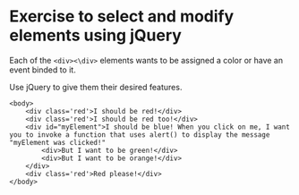 # Exercise to select and modify elements using jQuery

Each of the ```<div><\div>``` elements wants to be assigned a color or have an event binded to it. 
  
Use jQuery to give them their desired features.

```
<body>
    <div class='red'>I should be red!</div>
    <div class='red'>I should be red too!</div>
    <div id="myElement">I should be blue! When you click on me, I want you to invoke a function that uses alert() to display the message "myElement was clicked!"
        <div>But I want to be green!</div>
        <div>But I want to be orange!</div>
    </div>
    <div class='red'>Red please!</div>
</body>
```
